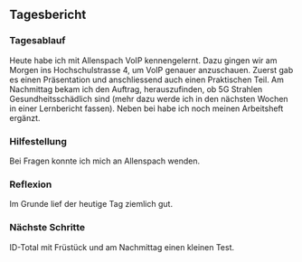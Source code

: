 ## Tagesbericht 


### Tagesablauf
Heute habe ich mit Allenspach VoIP kennengelernt. Dazu gingen wir am Morgen ins Hochschulstrasse 4, um VoIP genauer anzuschauen. Zuerst gab es einen Präsentation und anschliessend auch einen Praktischen Teil. Am Nachmittag bekam ich den Auftrag, herauszufinden, ob 5G Strahlen Gesundheitsschädlich sind (mehr dazu werde ich in den nächsten Wochen in einer Lernbericht fassen). Neben bei habe ich noch meinen Arbeitsheft ergänzt.

### Hilfestellung
Bei Fragen konnte ich mich an Allenspach wenden.

### Reflexion
Im Grunde lief der heutige Tag ziemlich gut. 

### Nächste Schritte 
ID-Total mit Früstück und am Nachmittag einen kleinen Test.

